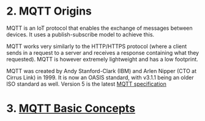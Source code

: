 # 2. MQTT Origins

MQTT is an IoT protocol that enables the exchange of messages between devices. It uses a publish-subscribe model to achieve this.

MQTT works very similarly to the HTTP/HTTPS protocol (where a client sends in a request to a server and receives a response containing what they requested). MQTT is however extremely lightweight and has a low footprint.

MQTT was created by Andy Stanford-Clark (IBM) and Arlen Nipper (CTO at Cirrus Link) in 1999. It is now an OASIS standard, with v3.1.1 being an older ISO standard as well. Version 5 is the latest [MQTT specification](https://mqtt.org/mqtt-specification/)

# 3. [MQTT Basic Concepts](/Eclipse%20_Paho/03_mqtt_basic_concepts.md)